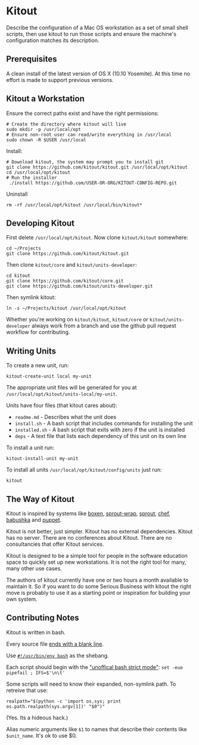 # Kitout

Describe the configuration of a Mac OS workstation as a set of small shell scripts, then use kitout
to run those scripts and ensure the machine's configuration matches its description.

## Prerequisites

A clean install of the latest version of OS X (10.10 Yosemite). At this time no effort is made to
support previous versions.

## Kitout a Workstation

Ensure the correct paths exist and have the right permissions:

    # Create the directory where kitout will live
    sudo mkdir -p /usr/local/opt
    # Ensure non-root user can read/write everything in /usr/local
    sudo chown -R $USER /usr/local

Install:

    # Download kitout, the system may prompt you to install git
    git clone https://github.com/kitout/kitout.git /usr/local/opt/kitout
    cd /usr/local/opt/kitout
    # Run the installer
     ./install https://github.com/USER-OR-ORG/KITOUT-CONFIG-REPO.git

Uninstall

    rm -rf /usr/local/opt/kitout /usr/local/bin/kitout*

## Developing Kitout

First delete `/usr/local/opt/kitout`. Now clone `kitout/kitout` somewhere:

    cd ~/Projects
    git clone https://github.com/kitout/kitout.git

Then clone `kitout/core` and `kitout/units-developer`:

    cd kitout
    git clone https://github.com/kitout/core.git
    git clone https://github.com/kitout/units-developer.git

Then symlink kitout:

    ln -s ~/Projects/kitout /usr/local/opt/kitout

Whether you're working on `kitout/kitout`, `kitout/core` or `kitout/units-developer` always work
from a branch and use the github pull request workflow for contributing.

## Writing Units

To create a new unit, run:

    kitout-create-unit local my-unit

The appropriate unit files will be generated for you at `/usr/local/opt/kitout/units-local/my-unit`.

Units have four files (that kitout cares about):

* `readme.md` - Describes what the unit does
* `install.sh` - A bash script that includes commands for installing the unit
* `installed.sh` - A bash script that exits with zero if the unit is installed
* `deps` - A text file that lists each dependency of this unit on its own line

To install a unit run:

    kitout-install-unit my-unit

To install all units `/usr/local/opt/kitout/config/units` just run:

    kitout

## The Way of Kitout

Kitout is inspired by systems like [boxen], [sprout-wrap], [sprout], [chef], [babushka] and
[puppet].

Kitout is not better, just simpler. Kitout has no external dependencies. Kitout has no server.
There are no conferences about Kitout. There are no consultancies that offer Kitout services.

Kitout is designed to be a simple tool for people in the software education space to quickly set
up new workstations. It is not the right tool for many, many other use cases.

The authors of kitout currently have one or two hours a month available to maintain it. So if you
want to do some Serious Business with kitout the right move is probably to use it as a starting
point or inspiration for building your own system.

[boxen]: http://boxen.github.com
[sprout-wrap]: https://github.com/pivotal-sprout/sprout-wrap
[sprout]: https://github.com/pivotal-sprout/sprout
[babushka]: http://babushka.me
[chef]: http://www.opscode.com/chef
[puppet]: http://puppetlabs.com

## Contributing Notes

Kitout is written in bash.

Every source file [ends with a blank line](http://unix.stackexchange.com/questions/18743/whats-the-point-in-adding-a-new-line-to-the-end-of-a-file).

Use [`#!/usr/bin/env bash`](http://en.wikipedia.org/wiki/Shebang_(Unix)#Portability) as the shebang.

Each script should begin with the ["unoffical bash strict mode"](http://redsymbol.net/articles/unofficial-bash-strict-mode/): `set -euo pipefail ; IFS=$'\n\t'`

Some scripts will need to know their expanded, non-symlink path. To retreive that use:

```
realpath="$(python -c 'import os,sys; print os.path.realpath(sys.argv[1])' "$0")"
```

(Yes. Its a hideous hack.)

Alias numeric arguments like `$1` to names that describe their contents like `$unit_name`. It's ok
to use $0.
